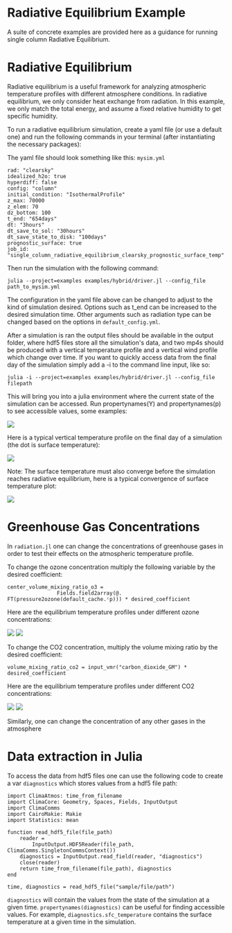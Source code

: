 
# Radiative Equilibrium Example
A suite of concrete examples are provided here as a guidance for running single column Radiative Equilibrium.  


# Radiative Equilibrium
Radiative equilibrium is a useful framework for analyzing atmospheric temperature profiles with different atmosphere conditions. In radiative equilibrium, we only consider heat exchange from radiation. In this example, we only match the total energy, and assume a fixed relative humidity to get specific humidity.

To run a radiative equilibrium simulation, create a yaml file (or use a default one) and run the following commands in your terminal (after instantiating the necessary packages):

The yaml file should look something like this:
`mysim.yml`
```
rad: "clearsky" 
idealized_h2o: true 
hyperdiff: false 
config: "column" 
initial_condition: "IsothermalProfile" 
z_max: 70000
z_elem: 70 
dz_bottom: 100 
t_end: "654days" 
dt: "3hours" 
dt_save_to_sol: "30hours" 
dt_save_state_to_disk: "100days" 
prognostic_surface: true
job_id: "single_column_radiative_equilibrium_clearsky_prognostic_surface_temp"
```

Then run the simulation with the following command:
```
julia --project=examples examples/hybrid/driver.jl --config_file path_to_mysim.yml
```

The configuration in the yaml file above can be changed to adjust to the kind of simulation desired. Options such as t\_end can be increased to the desired simulation time. Other arguments such as radiation type can be changed based on the options in `default_config.yml`.

After a simulation is ran the output files should be available in the output folder, where hdf5 files store all the simulation's data, and two mp4s should be produced with a vertical temperature profile and a vertical wind profile which change over time. If you want to quickly access data from the final day of the simulation simply add a -i to the command line input, like so:

```
julia -i --project=examples examples/hybrid/driver.jl --config_file filepath
```

This will bring you into a julia environment where the current state of the simulation can be accessed. Run propertynames(Y) and propertynames(p) to see accessible values, some examples:

![](assets/sample_-i_outputs.png)


Here is a typical vertical temperature profile on the final day of a simulation (the dot is surface temperature):

![](assets/example_temp_profile.png)

Note: The surface temperature must also converge before the simulation reaches radiative equilibrium, here is a typical convergence of surface temperature plot:

![](assets/surface_temp_convergence.png)


# Greenhouse Gas Concentrations
In `radiation.jl` one can change the concentrations of greenhouse gases in order to test their effects on the atmospheric temperature profile.

To change the ozone concentration multiply the following variable by the desired coefficient:

```
center_volume_mixing_ratio_o3 =
                Fields.field2array(@. FT(pressure2ozone(default_cache.ᶜp))) * desired_coefficient
```


Here are the equilibrium temperature profiles under different ozone concentrations:

![](assets/O3_temp_profile.png)
![](assets/O3_temp_difference.png)

To change the CO2 concentration, multiply the volume mixing ratio by the desired coefficient:
```
volume_mixing_ratio_co2 = input_vmr("carbon_dioxide_GM") * desired_coefficient
```


Here are the equilibrium temperature profiles under different CO2 concentrations:

![](assets/CO2_temp_profile.png)
![](assets/CO2_temp_difference.png)

Similarly, one can change the concentration of any other gases in the atmosphere


# Data extraction in Julia
To access the data from hdf5 files one can use the following code to create a var `diagnostics` which stores values from a hdf5 file path:

```
import ClimaAtmos: time_from_filename
import ClimaCore: Geometry, Spaces, Fields, InputOutput
import ClimaComms
import CairoMakie: Makie
import Statistics: mean

function read_hdf5_file(file_path)
    reader =
        InputOutput.HDF5Reader(file_path, ClimaComms.SingletonCommsContext())
    diagnostics = InputOutput.read_field(reader, "diagnostics")
    close(reader)
    return time_from_filename(file_path), diagnostics
end

time, diagnostics = read_hdf5_file("sample/file/path")
```

`diagnostics` will contain the values from the state of the simulation at a given time. `propertynames(diagnostics)` can be useful for finding accessible values. For example, `diagnostics.sfc_temperature` contains the surface temperature at a given time in the simulation.
